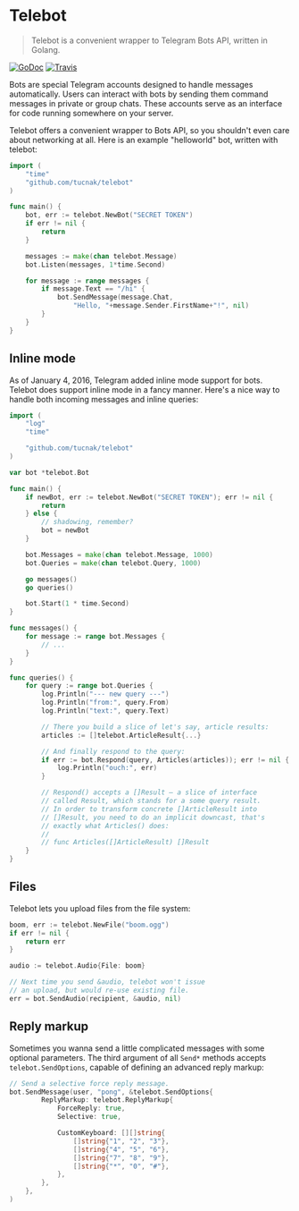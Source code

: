 # Telebot
>Telebot is a convenient wrapper to Telegram Bots API, written in Golang.

[![GoDoc](https://godoc.org/github.com/tucnak/telebot?status.svg)](https://godoc.org/github.com/tucnak/telebot)
[![Travis](https://travis-ci.org/tucnak/telebot.svg?branch=master)](https://travis-ci.org/tucnak/telebot)

Bots are special Telegram accounts designed to handle messages automatically. Users can interact with bots by sending them command messages in private or group chats. These accounts serve as an interface for code running somewhere on your server.

Telebot offers a convenient wrapper to Bots API, so you shouldn't even care about networking at all. Here is an example "helloworld" bot, written with telebot:
```go
import (
    "time"
    "github.com/tucnak/telebot"
)

func main() {
    bot, err := telebot.NewBot("SECRET TOKEN")
    if err != nil {
        return
    }

    messages := make(chan telebot.Message)
    bot.Listen(messages, 1*time.Second)

    for message := range messages {
        if message.Text == "/hi" {
            bot.SendMessage(message.Chat,
                "Hello, "+message.Sender.FirstName+"!", nil)
        }
    }
}
```

## Inline mode
As of January 4, 2016, Telegram added inline mode support for bots. Telebot does support inline mode in a fancy manner. Here's a nice way to handle both incoming messages and inline queries:
```go
import (
	"log"
    "time"

    "github.com/tucnak/telebot"
)

var bot *telebot.Bot

func main() {
    if newBot, err := telebot.NewBot("SECRET TOKEN"); err != nil {
        return
    } else {
		// shadowing, remember?
		bot = newBot
	}

	bot.Messages = make(chan telebot.Message, 1000)
	bot.Queries = make(chan telebot.Query, 1000)

	go messages()
	go queries()

    bot.Start(1 * time.Second)
}

func messages() {
	for message := range bot.Messages {
		// ...
	}
}

func queries() {
	for query := range bot.Queries {
		log.Println("--- new query ---")
		log.Println("from:", query.From)
		log.Println("text:", query.Text)

		// There you build a slice of let's say, article results:
		articles := []telebot.ArticleResult{...}

		// And finally respond to the query:
		if err := bot.Respond(query, Articles(articles)); err != nil {
			log.Println("ouch:", err)
		}

		// Respond() accepts a []Result — a slice of interface
		// called Result, which stands for a some query result.
		// In order to transform concrete []ArticleResult into
		// []Result, you need to do an implicit downcast, that's
		// exactly what Articles() does:
		//
		// func Articles([]ArticleResult) []Result
	}
}
```

## Files

Telebot lets you upload files from the file system:
```go
boom, err := telebot.NewFile("boom.ogg")
if err != nil {
    return err
}

audio := telebot.Audio{File: boom}

// Next time you send &audio, telebot won't issue
// an upload, but would re-use existing file.
err = bot.SendAudio(recipient, &audio, nil)
```

## Reply markup

Sometimes you wanna send a little complicated messages with some optional parameters. The third argument of all `Send*` methods accepts `telebot.SendOptions`, capable of defining an advanced reply markup:
```go
// Send a selective force reply message.
bot.SendMessage(user, "pong", &telebot.SendOptions{
        ReplyMarkup: telebot.ReplyMarkup{
            ForceReply: true,
            Selective: true,

			CustomKeyboard: [][]string{
				[]string{"1", "2", "3"},
				[]string{"4", "5", "6"},
				[]string{"7", "8", "9"},
				[]string{"*", "0", "#"},
			},
        },
    },
)
```
